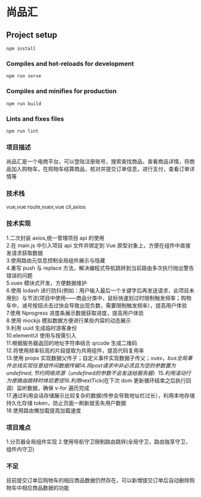 # 尚品汇

## Project setup

```
npm install
```

### Compiles and hot-reloads for development

```
npm run serve
```

### Compiles and minifies for production

```
npm run build
```

### Lints and fixes files

```
npm run lint
```

### 项目描述

尚品汇是一个电商平台，可以登陆注册账号，搜索查找商品，查看商品详情，将商品加入购物车，在购物车结算商品，核对并提交订单信息，进行支付，查看订单详情等

### 技术栈

vue,vue route,vuex,vue cli,axios

### 技术实现

1.二次封装 axios,统一管理项目 api 的使用  
2.在 main.js 中引入项目 api 文件并绑定到 Vue 原型对象上，方便在组件中直接发请求获取数据  
3.使用路由元信息控制全局组件展示与隐藏  
4.重写 push 与 replace 方法，解决编程式导航跳转到当前路由多次执行抛出警告错误的问题  
5.vuex 模块式开发，方便数据维护  
6.使用 lodash 进行防抖(例如：用户输入最后一个关键字后再发送请求，此项目未用到）与节流(项目中使用——商品分类中，鼠标快速划过时限制触发频率；购物车中，减号按钮点击过快会导致出现负数，需要限制触发频率），提高用户体验  
7.使用 Nprogress 进度条展示数据获取进度，提高用户体验  
8.使用 mockjs 模拟数据方便进行某些内容的动态展示  
9.利用 uuid 生成临时游客身份  
10.elementUI 使用与按需引入  
11.根据服务器返回的地址字符串结合 qrcode 生成二维码  
12.将使用频率较高的片段提取为共用组件，提高代码复用率  
13.使用 props 实现数据父传子；自定义事件实现数据子传父；vuex，$bus全局事件总线实现任意组件间数据传输  
14.将post请求中非必须且为空的参数置为undefined,节约网络资源（undefined的参数不会发送给服务器）  
15.利用滚动行为使路由跳转时体验更佳   
16.利用$nextTick(在下次 dom 更新循环结束之后执行回调）监听数据，确保 v-for 遍历完成  
17.通过利用会话存储展示比较复杂的数据(传参会导致地址栏过长），利用本地存储持久化存储 token，防止页面一刷新就丢失用户数据  
18.使用路由懒加载提高加载速度

### 项目难点

1.分页器全局组件实现 2.使用导航守卫限制路由跳转(全局守卫，路由独享守卫，组件内守卫)

### 不足

目前提交订单后购物车的相应商品数据仍然存在，可以新增提交订单后自动删除购物车中相应商品数据的功能
